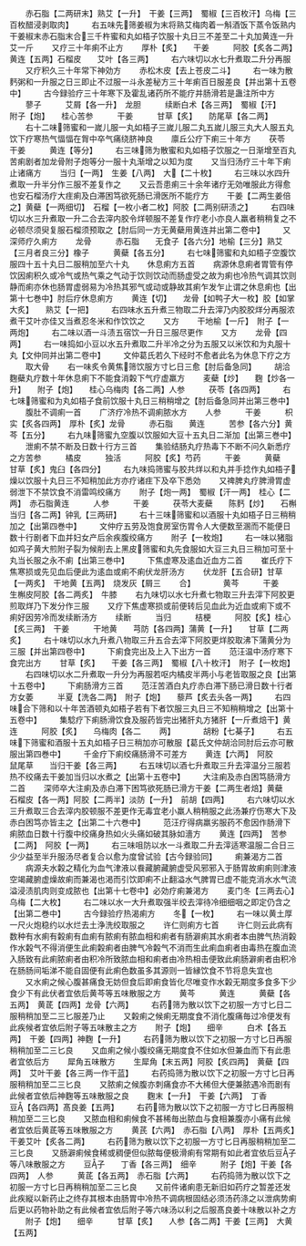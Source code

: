 <!-- { "loadSidebar": true } -->
　　赤石脂【二两研末】熟艾【一升】　干姜【三两】　蜀椒【三百枚汗】乌梅【三百枚醋浸剥取肉】
　　右五味先筛姜椒为末将熟艾梅肉着一斛酒饭下蒸令饭熟内干姜椒末赤石脂末合三千杵蜜和丸如梧子饮服十丸日三不差至二十丸加黄连一升艾一斤
　　又疗三十年痢不止方
　　厚朴【炙】　　干姜　　　阿胶【炙各二两】　黄连【五两】石榴皮　　艾叶【各三两】
　　右六味切以水七升煮取二升分再服
　　又疗积久三十年常下神効方
　　赤松木皮【去上苍皮二斗】
　　右一味为散麫粥和一升服之日三即止不过服一斗永差秘方三十年痢百日服差良【并出第十五卷中】
　　古今録验疗三十年寒下及霍乱诸药所不能疗并肠滑若是蛊注所中方
　　蓼子　　　艾屑【各一升】　龙胆　　　续断白术【各三两】　蜀椒【汗】　　附子【炮】　　桂心苦参　　　干姜　　　甘草【炙】　　防尾草【各二两】
　　右十二味筛蜜和一嵗儿服一丸如梧子三嵗儿服二丸五嵗儿服三丸大人服五丸饮下疗寒热气愊愊在胷中卒气痛绕脐神良
　　廪丘公疗下痢三十年方
　　茯苓　　　干姜　　　黄连【等分】
　　右三味筛为散蜜和丸如梧子饮服之一日渐增至百丸苦痢剧者加龙骨附子炮等分一服十丸渐增之以知为度
　　又当归汤疗三十年下痢止诸痛方
　　当归【一两】　生姜【八两】　大【二十枚】
　　右三味以水四升煮取一升半分作三服不差复作之
　　又云吾患痢三十余年诸疗无効唯服此方得愈也安石榴汤疗大疰痢及白滞困笃欲死肠已滑医所不能疗方
　　干姜【二两生姜倍之】黄蘗【一两细切】　石榴【一枚小者二枚】阿胶【二两别研渍之】
　　右四味切以水三升煮取一升二合去滓内胶令烊顿服不差复作疗老小亦良人羸者稍稍复之不必顿尽须臾复服石榴须预取之【肘后同一方无黄蘗用黄连并出第二卷中】
　　又深师疗久痢方
　　龙骨　　　赤石脂　　无食子【各六分】地榆【三分】熟艾【三月者良三分】橡子　　　黄蘗【各五分】
　　右七味筛蜜和丸如梧子空腹饮服四十五十丸日二服稍加至六十丸
　　休息痢方五首
　　病源休息痢者胃管有停饮因痢积久或冷气或热气乘之气动于饮则饮动而肠虚受之故为痢也冷热气调其饮则静而痢亦休也肠胃虚弱易为冷热其邪气或动或静故其痢乍发乍止谓之休息痢也【出第十七巻中】肘后疗休息痢方
　　黄连【切】　　龙骨【如鸭子大一枚】胶【如掌大炙】　　熟艾【一把】
　　右四味水五升煮三物取二升去滓乃内胶胶烊分再服浓煮干艾叶亦佳又当煮忍冬米和作饮饮之
　　又方
　　干地榆【一斤】　附子【一两炮】
　　右二味以酒一斗渍五宿饮一升日三服尽更作
　　又方
　　龙骨【四两】
　　右一味捣如小豆以水五升煮取二升半冷之分为五服又以米饮和为丸服十丸【文仲同并出第二卷中】
　　文仲葛氏若久下经时不愈者此名为休息下疗之方
　　取大骨
　　右一味炙令黄焦筛饮服方寸匕日三愈【肘后备急同】
　　胡洽麴蘗丸疗数十年休息痢下不能食消糓下气疗虚羸方
　　麦蘗【炒】　　麴【炒各一升】　　附子【炮】　　桂心乌梅肉【各二两】人参　　　茯苓【各四两】
　　右七味筛蜜和为丸如梧子食前饮服十丸日三稍稍增之【肘后备急同并出第三巻中】
　　腹肚不调痢一首
　　广济疗冷热不调痢脓水方
　　人参　　　干姜　　　枳实【炙各四两】　厚朴【炙】龙骨　　　赤石脂　　黄连　　　苦参【各六分】黄芩【五分】
　　右九味筛蜜九空腹以饮服如大豆十五丸日二渐加【出第三巻中】
　　泄痢不禁不断及日数十行方三首
　　集验结肠丸疗热毒下不断不问久新悉疗之方苦参　　　橘皮　　　独活　　　阿胶【炙】芍药　　　干姜　　　黄蘗　　　甘草【炙】鬼臼【各四分】
　　右九味捣筛蜜与胶共烊以和丸并手捻作丸如梧子燥以饮服十丸日三不知稍加此方亦疗诸疰下及卒下悉効
　　又禆脾丸疗脾滑胃虚弱泄下不禁饮食不消雷鸣绞痛方
　　附子【炮一两】　蜀椒【汗一两】　桂心【二两】　赤石脂黄连　　　人参　　　干姜　　　茯苓大麦蘗　　陈麫【炒】　　石槲　　　当归【各二两】钟乳【三两研】
　　右十三味筛蜜和以酒服十丸如梧子日三稍稍加之【出第四巻中】
　　文仲疗五劳及饱食房室伤胃令人大便数至溷而不能便日数十行剧者下血并妇女产后余疾腹绞痛方
　　附子【一枚炮】
　　右一味以猪脂如鸡子黄大煎附子裂为候削去上黑皮筛蜜和丸先食服如大豆三丸日三稍加可至十丸当长服之永不痢【出第三巻中】
　　下焦虚寒及逺血近血方二首
　　崔氏疗下焦寒损或先见血后便此为逺血或痢不痢伏龙肝汤方
　　伏龙肝【五合研】甘草【一两炙】　干地黄【五两】　烧发灰【屑三
　　合】　　　　黄芩　　　干姜　　　生槲皮阿胶【各二两炙】　牛膝
　　右九味切以水七升煮七物取三升去滓下阿胶更煎取烊乃下发分作三服
　　又疗下焦虚寒损或前便转后见血此为近血或痢下或不痢好因劳冷而发续断汤方
　　续断　　　当归　　　桔梗　　　阿胶【炙】桂心【炙三两】　干姜　　　干地黄　　芎防【各四两】蒲黄【一升】　　甘草【二两炙】
　　右十味切以水九升煮八物取三升五合去滓下阿胶更烊胶取沸下蒲黄分为三服【并出第四卷中】
　　下痢食完出及上入下出方一首
　　范汪温中汤疗寒下食完出方
　　甘草【炙】　　干姜【各三两】　蜀椒【八十枚汗】　附子【一枚炮】
　　右四味切以水二升煮取一升分为再服若呕内橘皮半两小与老皆取服之良【出第十五卷中】
　　下痢肠滑方三首
　　范汪苦酒白丸疗赤白滞下肠已滑日数十行者方女萎　　　半夏【洗各二两】　附子【炮】　　藜芦【炙去头各一两】
　　右四味合下筛和以十年苦酒顿丸如梧子若有下者饮服三丸日三不知稍稍增之【出第十五卷中】
　　集騐疗下痢肠滑饮食及服药皆完出猪肝丸方猪肝【一斤煮焙干】黄连　　　阿胶【炙】　　乌梅肉【各二
　　两】　　　　胡粉【七棊子】
　　右五味下筛蜜和酒服十五丸如梧子日三稍加亦可散服【葛氏文仲胡洽同肘后云亦可散服出第四巻中】
　　千金疗下痢绞痛肠滑不可差方
　　黄连【六两】　阿胶　　　鼠尾草　　当归干姜【各三两】
　　右五味切以酒七升煮取三升去滓温分三服若热不绞痛去干姜加当归以水煮之【出第十五卷中】
　　大注痢及赤白困笃肠滑方二首
　　深师卒大注痢及赤白滞下困笃欲死肠已滑方干姜【二两生者焙】黄蘗　　　石榴皮【各一两】阿胶【二两半】淡防【一升】　前胡【四两】
　　右六味切以水三升煮取三合去滓内胶顿服不差更作无毒宜老小羸人稍稍服之此汤兼疗伤寒大下及赤白困笃亦皆主之【出第二十六巻中】
　　范汪疗得病羸劣服药不愈因作肠滑下痢脓血日数十行腹中绞痛身热如火头痛如破其脉如濇方
　　黄连【四两】　苦参【二两】　阿胶【一两】
　　右三味咀防以水一斗煮取二升去滓适寒温服二合日三少少益至半升服汤尽者复合以愈为度曾试验【古今録验同】
　　痢兼渴方二首
　　病源夫水糓之精化为血气津液以飬藏腑藏腑虚受风邪邪入于肠胃故痢痢则津液空竭藏腑虚燥故痢而兼渴也渇而引饮即痢不止翻溢水气脾胃已虚不能克消水水气流溢浸渍肌肉则变成脓也【出第十七卷中】必効疗痢兼渇方
　　麦门冬【三两去心】　乌梅【二大枚】
　　右二味以水一大升煮取强半绞去滓待冷细细咽之即定仍含之【出第二巻中】
　　古今録验疗热渴痢方
　　冬【一枚】
　　右一味以黄土厚一尺火炮稳约以水烂去土浄洗绞取服之
　　许仁则痢方七首
　　许仁则云此病有数种有水痢有糓痢有血痢有脓痢有脓血相和痢者有肠澼痢其水痢者本由脾气热消糓作水糓气不得消便生此痢糓痢者由脾气冷糓气不消而生此痢血痢者由毒热在腹血流入肠致有此痢脓痢者由积冷所致脓血相和痢者由冷热相击便致此痢肠澼痢者由积冷在肠肠间垢涕不能自固便有此痢色数虽多其源则一皆縁饮食不节将息失宜也
　　又水痢之候心腹甚痛食无妨但食后即痢食皆化尽唯变作水糓无期度多食多下少食少下有此伏者宜依后黄芩等五味散服之方
　　黄芩　　　黄连　　　黄蘗【各五两】　黄茋【四两】龙骨【六两】
　　右药筛为散以饮下之初服一方寸匕日二服稍稍加至二三匕服差乃止
　　又糓痢之候痢无期度食不消化腹痛毎过冷便发有此疾候者宜依后附子等五味散主之方
　　附子【炮】　　细辛　　　白术【各五两】　干姜【四两】神麴【一升】
　　右药筛为散以饮下之初服一方寸匕日再服稍稍加至二三匕良
　　又血痢之候小腹绞痛无期度食不住如水但兼血而下有此患者宜依后方
　　犀角五味散方
　　生犀角【末五两】阿胶【炙四两】　黄蘗【四两】　艾叶干姜【各三两一作干蓝】
　　右药捣筛为散以饮下之初服一方寸匕日再服稍稍加至二三匕良
　　又脓痢之候腹亦刺痛食亦不大稀但大便兼脓遇冷而剧有此候者宜依后神麴等五味散服之良
　　麴末【一升】　干姜【六两】　丁香　　　豆【各四两】髙良姜【五两】
　　右药筛为散以饮下之初服一方寸匕日再服稍稍加至二三匕良
　　又脓血相和痢候食不甚稀毎出脓血与食相兼腹亦小痛有此候者宜依后黄茋等五味散服之方
　　黄芪【六两】　赤石脂【八两】　厚朴【五两炙】　干姜艾叶【炙各二两】
　　右药筛为散以饮下之初服一方寸匕日再服稍稍加至二三匕良
　　又肠澼痢候食稀或稠便但似脓每便极滑痢有常期有如此者宜依后豆子等八味散服之方
　　豆子　　丁香【各三两】　细辛　　　附子【炮】干姜【各四两】　人参　　　黄茋【各五两】　赤石脂【六两】
　　右药捣筛为散以饮下之初服一方寸匕日再稍稍加至二三匕良
　　又前件诸痢患无新旧如药疗之暂差还发此疾縦以新药止之终存其根本由肠胃中冷热不调病根固结必须汤药涤之以泄病势痢后更以药物补助之有此候者宜依后附子等六味汤以利之后服髙良姜十味散以补之方
　　附子【炮】　　细辛　　　甘草【炙】　　人参【各二两】干姜【三两】　大黄【五两】
